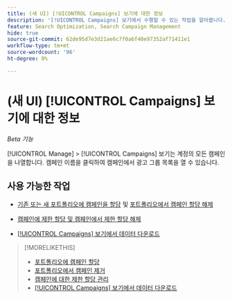 ```yaml
---
title: (새 UI) [!UICONTROL Campaigns] 보기에 대한 정보
description: '[!UICONTROL Campaigns] 보기에서 수행할 수 있는 작업을 알아봅니다.'
feature: Search Optimization, Search Campaign Management
hide: true
source-git-commit: 62de95d7e3d21ae6c7f0a6f40e97352af71411e1
workflow-type: tm+mt
source-wordcount: '96'
ht-degree: 0%

---
```


# (새 UI) [!UICONTROL Campaigns] 보기에 대한 정보

*Beta 기능*

[!UICONTROL Manage] > [!UICONTROL Campaigns] 보기는 계정의 모든 캠페인을 나열합니다. 캠페인 이름을 클릭하여 캠페인에서 광고 그룹 목록을 열 수 있습니다.

## 사용 가능한 작업

* [기존 또는 새 포트폴리오에 캠페인을 할당](https://experienceleague.adobe.com/en/docs/advertising/search-social-commerce/campaign-management/campaign-assign-to-portfolio) 및 [포트폴리오에서 캠페인 할당 해제](https://experienceleague.adobe.com/en/docs/advertising/search-social-commerce/campaign-management/campaign-remove-from-portfolio)

* [캠페인에 제한 할당 및 캠페인에서 제한 할당 해제](/help/search-social-commerce/new-ui/manage/campaigns/campaign-constraint-assignments-manage.md)

* [[!UICONTROL Campaigns] 보기에서 데이터 다운로드](/help/search-social-commerce/new-ui/manage/campaigns/campaign-view-report.md)

>[!MORELIKETHIS]
>
>* [포트폴리오에 캠페인 할당](https://experienceleague.adobe.com/en/docs/advertising/search-social-commerce/campaign-management/campaign-assign-to-portfolio)
>* [포트폴리오에서 캠페인 제거](https://experienceleague.adobe.com/en/docs/advertising/search-social-commerce/campaign-management/campaign-remove-from-portfolio)
>* [캠페인에 대한 제한 할당 관리](campaign-constraint-assignments-manage.md)
>* [[!UICONTROL Campaigns] 보기에서 데이터 다운로드](campaign-view-report.md)
